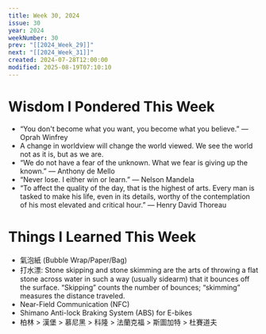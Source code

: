```yaml
---
title: Week 30, 2024
issue: 30
year: 2024
weekNumber: 30
prev: "[[2024_Week_29]]"
next: "[[2024_Week_31]]"
created: 2024-07-28T12:00:00
modified: 2025-08-19T07:10:10
---
```


# Wisdom I Pondered This Week

* “You don't become what you want, you become what you believe.” — Oprah Winfrey
* A change in worldview will change the world viewed. We see the world not as it is, but as we are.
* “We do not have a fear of the unknown. What we fear is giving up the known.” — Anthony de Mello
* “Never lose. I either win or learn.” — Nelson Mandela
* “To affect the quality of the day, that is the highest of arts. Every man is tasked to make his life, even in its details, worthy of the contemplation of his most elevated and critical hour.” ― Henry David Thoreau

# Things I Learned This Week

* 氣泡紙 (Bubble Wrap/Paper/Bag)
* 打水漂: Stone skipping and stone skimming are the arts of throwing a flat stone across water in such a way (usually sidearm) that it bounces off the surface. “Skipping” counts the number of bounces; “skimming” measures the distance traveled.
* Near-Field Communication (NFC)
* Shimano Anti-lock Braking System (ABS) for E-bikes
* 柏林 \> 漢堡 \> 慕尼黑 \> 科隆 \> 法蘭克福 \> 斯圖加特 \> 杜賽道夫
